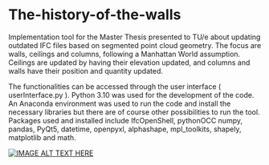 # The-history-of-the-walls
Implementation tool for the Master Thesis presented to TU/e about updating outdated IFC files based on segmented point cloud geometry. The focus are walls, ceilings and columns, following a Manhattan World assumption. Ceilings are updated by having their elevation updated, and columns and walls have their position and quantity updated.

The functionalities can be accessed through the user interface ( userInterface.py ). Python 3.10 was used for the development of the code. An Anaconda environment was used to run the code and install the necessary libraries but there are of course other possibilities to run the tool. Packages used and installed include IfcOpenShell, pythonOCC numpy, pandas, PyQt5, datetime, openpyxl, alphashape, mpl_toolkits, shapely, matplotlib and math.

[![IMAGE ALT TEXT HERE](https://img.youtube.com/vi/XWULh_mqHhw/0.jpg)](https://www.youtube.com/watch?v=XWULh_mqHhw)
